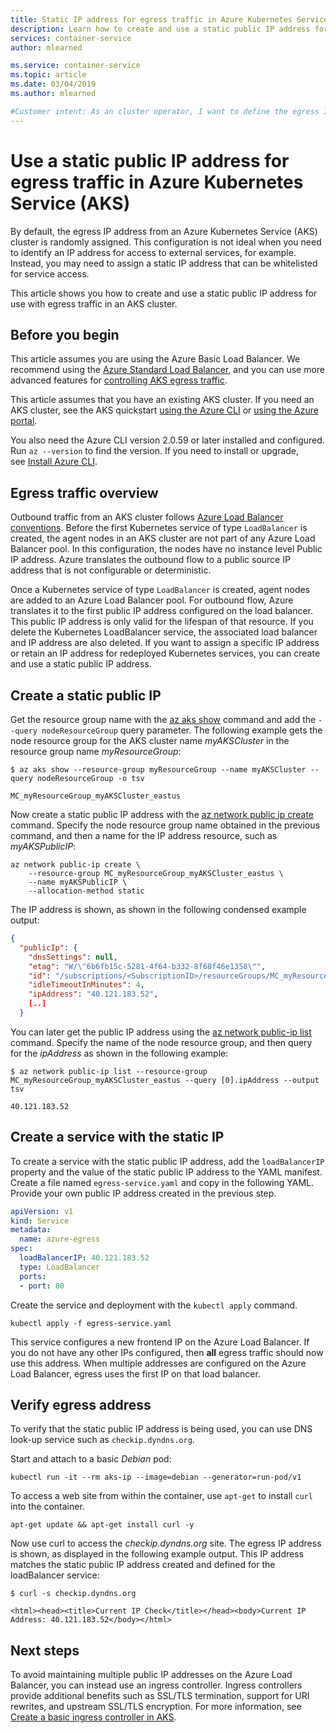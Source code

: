 ```yaml
---
title: Static IP address for egress traffic in Azure Kubernetes Service (AKS)
description: Learn how to create and use a static public IP address for egress traffic in an Azure Kubernetes Service (AKS) cluster
services: container-service
author: mlearned

ms.service: container-service
ms.topic: article
ms.date: 03/04/2019
ms.author: mlearned

#Customer intent: As an cluster operator, I want to define the egress IP address to control the flow of traffic from a known, defined address.
---
```


# Use a static public IP address for egress traffic in Azure Kubernetes Service (AKS)

By default, the egress IP address from an Azure Kubernetes Service (AKS) cluster is randomly assigned. This configuration is not ideal when you need to identify an IP address for access to external services, for example. Instead, you may need to assign a static IP address that can be whitelisted for service access.

This article shows you how to create and use a static public IP address for use with egress traffic in an AKS cluster.

## Before you begin

This article assumes you are using the Azure Basic Load Balancer.  We recommend using the [Azure Standard Load Balancer](https://docs.microsoft.com/azure/load-balancer/load-balancer-standard-overview), and you can use more advanced features for [controlling AKS egress traffic](https://docs.microsoft.com/azure/aks/limit-egress-traffic).

This article assumes that you have an existing AKS cluster. If you need an AKS cluster, see the AKS quickstart [using the Azure CLI][aks-quickstart-cli] or [using the Azure portal][aks-quickstart-portal].

You also need the Azure CLI version 2.0.59 or later installed and configured. Run `az --version` to find the version. If you need to install or upgrade, see [Install Azure CLI][install-azure-cli].

## Egress traffic overview

Outbound traffic from an AKS cluster follows [Azure Load Balancer conventions][outbound-connections]. Before the first Kubernetes service of type `LoadBalancer` is created, the agent nodes in an AKS cluster are not part of any Azure Load Balancer pool. In this configuration, the nodes have no instance level Public IP address. Azure translates the outbound flow to a public source IP address that is not configurable or deterministic.

Once a Kubernetes service of type `LoadBalancer` is created, agent nodes are added to an Azure Load Balancer pool. For outbound flow, Azure translates it to the first public IP address configured on the load balancer. This public IP address is only valid for the lifespan of that resource. If you delete the Kubernetes LoadBalancer service, the associated load balancer and IP address are also deleted. If you want to assign a specific IP address or retain an IP address for redeployed Kubernetes services, you can create and use a static public IP address.

## Create a static public IP

Get the resource group name with the [az aks show][az-aks-show] command and add the `--query nodeResourceGroup` query parameter. The following example gets the node resource group for the AKS cluster name *myAKSCluster* in the resource group name *myResourceGroup*:

```azurecli-interactive
$ az aks show --resource-group myResourceGroup --name myAKSCluster --query nodeResourceGroup -o tsv

MC_myResourceGroup_myAKSCluster_eastus
```

Now create a static public IP address with the [az network public ip create][az-network-public-ip-create] command. Specify the node resource group name obtained in the previous command, and then a name for the IP address resource, such as *myAKSPublicIP*:

```azurecli-interactive
az network public-ip create \
    --resource-group MC_myResourceGroup_myAKSCluster_eastus \
    --name myAKSPublicIP \
    --allocation-method static
```

The IP address is shown, as shown in the following condensed example output:

```json
{
  "publicIp": {
    "dnsSettings": null,
    "etag": "W/\"6b6fb15c-5281-4f64-b332-8f68f46e1358\"",
    "id": "/subscriptions/<SubscriptionID>/resourceGroups/MC_myResourceGroup_myAKSCluster_eastus/providers/Microsoft.Network/publicIPAddresses/myAKSPublicIP",
    "idleTimeoutInMinutes": 4,
    "ipAddress": "40.121.183.52",
    [..]
  }
```

You can later get the public IP address using the [az network public-ip list][az-network-public-ip-list] command. Specify the name of the node resource group, and then query for the *ipAddress* as shown in the following example:

```azurecli-interactive
$ az network public-ip list --resource-group MC_myResourceGroup_myAKSCluster_eastus --query [0].ipAddress --output tsv

40.121.183.52
```

## Create a service with the static IP

To create a service with the static public IP address, add the `loadBalancerIP` property and the value of the static public IP address to the YAML manifest. Create a file named `egress-service.yaml` and copy in the following YAML. Provide your own public IP address created in the previous step.

```yaml
apiVersion: v1
kind: Service
metadata:
  name: azure-egress
spec:
  loadBalancerIP: 40.121.183.52
  type: LoadBalancer
  ports:
  - port: 80
```

Create the service and deployment with the `kubectl apply` command.

```console
kubectl apply -f egress-service.yaml
```

This service configures a new frontend IP on the Azure Load Balancer. If you do not have any other IPs configured, then **all** egress traffic should now use this address. When multiple addresses are configured on the Azure Load Balancer, egress uses the first IP on that load balancer.

## Verify egress address

To verify that the static public IP address is being used, you can use DNS look-up service such as `checkip.dyndns.org`.

Start and attach to a basic *Debian* pod:

```console
kubectl run -it --rm aks-ip --image=debian --generator=run-pod/v1
```

To access a web site from within the container, use `apt-get` to install `curl` into the container.

```console
apt-get update && apt-get install curl -y
```

Now use curl to access the *checkip.dyndns.org* site. The egress IP address is shown, as displayed in the following example output. This IP address matches the static public IP address created and defined for the loadBalancer service:

```console
$ curl -s checkip.dyndns.org

<html><head><title>Current IP Check</title></head><body>Current IP Address: 40.121.183.52</body></html>
```

## Next steps

To avoid maintaining multiple public IP addresses on the Azure Load Balancer, you can instead use an ingress controller. Ingress controllers provide additional benefits such as SSL/TLS termination, support for URI rewrites, and upstream SSL/TLS encryption. For more information, see [Create a basic ingress controller in AKS][ingress-aks-cluster].

<!-- LINKS - internal -->
[az-network-public-ip-create]: /cli/azure/network/public-ip#az-network-public-ip-create
[az-network-public-ip-list]: /cli/azure/network/public-ip#az-network-public-ip-list
[az-aks-show]: /cli/azure/aks#az-aks-show
[azure-cli-install]: /cli/azure/install-azure-cli
[ingress-aks-cluster]: ./ingress-basic.md
[outbound-connections]: ../load-balancer/load-balancer-outbound-connections.md#scenarios
[public-ip-create]: /cli/azure/network/public-ip#az-network-public-ip-create
[aks-quickstart-cli]: kubernetes-walkthrough.md
[aks-quickstart-portal]: kubernetes-walkthrough-portal.md
[install-azure-cli]: /cli/azure/install-azure-cli
